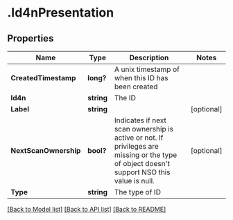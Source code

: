 # .Id4nPresentation
## Properties

Name | Type | Description | Notes
------------ | ------------- | ------------- | -------------
**CreatedTimestamp** | **long?** | A unix timestamp of when this ID has been created | 
**Id4n** | **string** | The ID | 
**Label** | **string** |  | [optional] 
**NextScanOwnership** | **bool?** | Indicates if next scan ownership is active or not. If privileges are missing or the type of object doesn&#39;t support NSO this value is null. | [optional] 
**Type** | **string** | The type of ID | 

[[Back to Model list]](../README.md#documentation-for-models) [[Back to API list]](../README.md#documentation-for-api-endpoints) [[Back to README]](../README.md)

